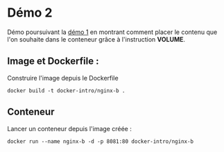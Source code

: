 # Démo 2

Démo poursuivant la [démo 1](../demo1) en montrant comment placer le contenu que l'on souhaite dans le conteneur grâce à l'instruction **VOLUME**.

## Image et Dockerfile :
Construire l'image depuis le Dockerfile
```
docker build -t docker-intro/nginx-b .
```

## Conteneur
Lancer un conteneur depuis l'image créée :
```
docker run --name nginx-b -d -p 8081:80 docker-intro/nginx-b
```

